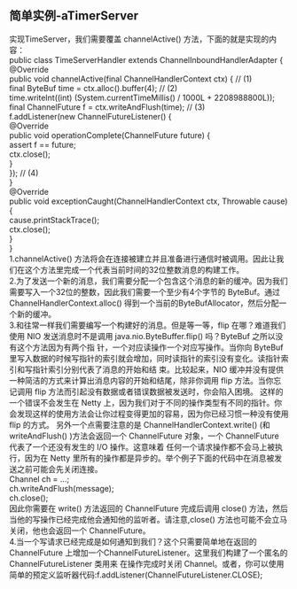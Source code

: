 ## 简单实例-aTimerServer

实现TimeServer，我们需要覆盖 channelActive() 方法，下面的就是实现的内容：<br>
public class TimeServerHandler extends ChannelInboundHandlerAdapter {<br>
  @Override<br>
  public void channelActive(final ChannelHandlerContext ctx) { // (1)<br>
  final ByteBuf time = ctx.alloc().buffer(4); // (2)<br>
  time.writeInt((int) (System.currentTimeMillis() / 1000L + 2208988800L));<br>
  final ChannelFuture f = ctx.writeAndFlush(time); // (3)<br>
  f.addListener(new ChannelFutureListener() {<br>
    @Override<br>
    public void operationComplete(ChannelFuture future) {<br>
    assert f == future;<br>
    ctx.close();<br>
  }<br>
  }); // (4)<br>
} <br>
@Override<br>
public void exceptionCaught(ChannelHandlerContext ctx, Throwable cause) {<br>
  cause.printStackTrace();<br>
  ctx.close();<br>
  }<br>
}<br>
1.channelActive() 方法将会在连接被建立并且准备进行通信时被调用。因此让我们在这个方法里完成一个代表当前时间的32位整数消息的构建工作。<br>
2.为了发送一个新的消息，我们需要分配一个包含这个消息的新的缓冲。因为我们需要写入一个32位的整数，因此我们需要一个至少有4个字节的 ByteBuf。通过
ChannelHandlerContext.alloc() 得到一个当前的ByteBufAllocator，然后分配一个新的缓冲。<br>
3.和往常一样我们需要编写一个构建好的消息。但是等一等，flip 在哪？难道我们使用 NIO 发送消息时不是调用 java.nio.ByteBuffer.flip() 吗？ByteBuf 之所以没有这个方法因为有两个指
针，一个对应读操作一个对应写操作。当你向 ByteBuf 里写入数据的时候写指针的索引就会增加，同时读指针的索引没有变化。读指针索引和写指针索引分别代表了消息的开始和结
束。比较起来，NIO 缓冲并没有提供一种简洁的方式来计算出消息内容的开始和结尾，除非你调用 flip 方法。当你忘记调用 flip 方法而引起没有数据或者错误数据被发送时，你会陷入困境。
这样的一个错误不会发生在 Netty 上，因为我们对于不同的操作类型有不同的指针。你会发现这样的使用方法会让你过程变得更加的容易，因为你已经习惯一种没有使用 flip 的方式。
另外一个点需要注意的是 ChannelHandlerContext.write() (和 writeAndFlush() )方法会返回一个 ChannelFuture 对象，一个 ChannelFuture 代表了一个还没有发生的 I/O 操作。这意味着
任何一个请求操作都不会马上被执行，因为在 Netty 里所有的操作都是异步的。举个例子下面的代码中在消息被发送之前可能会先关闭连接。<br>
Channel ch = ...;<br>
ch.writeAndFlush(message);<br>
ch.close();<br>
因此你需要在 write() 方法返回的 ChannelFuture 完成后调用 close() 方法，然后当他的写操作已经完成他会通知他的监听者。请注意,close() 方法也可能不会立马关闭，他也会返回一个
ChannelFuture。<br>
4.当一个写请求已经完成是如何通知到我们？这个只需要简单地在返回的 ChannelFuture 上增加一个ChannelFutureListener。这里我们构建了一个匿名的 ChannelFutureListener 类用来
在操作完成时关闭 Channel。或者，你可以使用简单的预定义监听器代码:f.addListener(ChannelFutureListener.CLOSE);<br>

